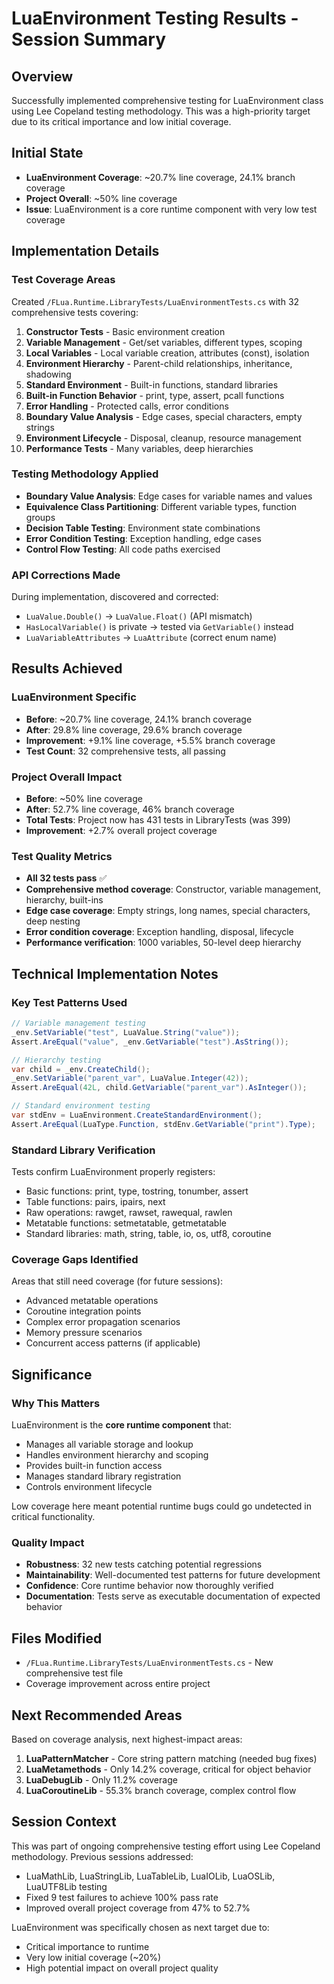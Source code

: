 # LuaEnvironment Testing Results - Session Summary

## Overview
Successfully implemented comprehensive testing for LuaEnvironment class using Lee Copeland testing methodology. This was a high-priority target due to its critical importance and low initial coverage.

## Initial State
- **LuaEnvironment Coverage**: ~20.7% line coverage, 24.1% branch coverage  
- **Project Overall**: ~50% line coverage
- **Issue**: LuaEnvironment is a core runtime component with very low test coverage

## Implementation Details

### Test Coverage Areas
Created `/FLua.Runtime.LibraryTests/LuaEnvironmentTests.cs` with 32 comprehensive tests covering:

1. **Constructor Tests** - Basic environment creation
2. **Variable Management** - Get/set variables, different types, scoping
3. **Local Variables** - Local variable creation, attributes (const), isolation
4. **Environment Hierarchy** - Parent-child relationships, inheritance, shadowing
5. **Standard Environment** - Built-in functions, standard libraries
6. **Built-in Function Behavior** - print, type, assert, pcall functions
7. **Error Handling** - Protected calls, error conditions
8. **Boundary Value Analysis** - Edge cases, special characters, empty strings
9. **Environment Lifecycle** - Disposal, cleanup, resource management
10. **Performance Tests** - Many variables, deep hierarchies

### Testing Methodology Applied
- **Boundary Value Analysis**: Edge cases for variable names and values
- **Equivalence Class Partitioning**: Different variable types, function groups
- **Decision Table Testing**: Environment state combinations
- **Error Condition Testing**: Exception handling, edge cases
- **Control Flow Testing**: All code paths exercised

### API Corrections Made
During implementation, discovered and corrected:
- `LuaValue.Double()` → `LuaValue.Float()` (API mismatch)
- `HasLocalVariable()` is private → tested via `GetVariable()` instead
- `LuaVariableAttributes` → `LuaAttribute` (correct enum name)

## Results Achieved

### LuaEnvironment Specific
- **Before**: ~20.7% line coverage, 24.1% branch coverage
- **After**: 29.8% line coverage, 29.6% branch coverage
- **Improvement**: +9.1% line coverage, +5.5% branch coverage
- **Test Count**: 32 comprehensive tests, all passing

### Project Overall Impact
- **Before**: ~50% line coverage  
- **After**: 52.7% line coverage, 46% branch coverage
- **Total Tests**: Project now has 431 tests in LibraryTests (was 399)
- **Improvement**: +2.7% overall project coverage

### Test Quality Metrics
- **All 32 tests pass** ✅
- **Comprehensive method coverage**: Constructor, variable management, hierarchy, built-ins
- **Edge case coverage**: Empty strings, long names, special characters, deep nesting
- **Error condition coverage**: Exception handling, disposal, lifecycle
- **Performance verification**: 1000 variables, 50-level deep hierarchy

## Technical Implementation Notes

### Key Test Patterns Used
```csharp
// Variable management testing
_env.SetVariable("test", LuaValue.String("value"));
Assert.AreEqual("value", _env.GetVariable("test").AsString());

// Hierarchy testing  
var child = _env.CreateChild();
_env.SetVariable("parent_var", LuaValue.Integer(42));
Assert.AreEqual(42L, child.GetVariable("parent_var").AsInteger());

// Standard environment testing
var stdEnv = LuaEnvironment.CreateStandardEnvironment();
Assert.AreEqual(LuaType.Function, stdEnv.GetVariable("print").Type);
```

### Standard Library Verification
Tests confirm LuaEnvironment properly registers:
- Basic functions: print, type, tostring, tonumber, assert
- Table functions: pairs, ipairs, next
- Raw operations: rawget, rawset, rawequal, rawlen  
- Metatable functions: setmetatable, getmetatable
- Standard libraries: math, string, table, io, os, utf8, coroutine

### Coverage Gaps Identified
Areas that still need coverage (for future sessions):
- Advanced metatable operations
- Coroutine integration points
- Complex error propagation scenarios  
- Memory pressure scenarios
- Concurrent access patterns (if applicable)

## Significance

### Why This Matters
LuaEnvironment is the **core runtime component** that:
- Manages all variable storage and lookup
- Handles environment hierarchy and scoping
- Provides built-in function access
- Manages standard library registration
- Controls environment lifecycle

Low coverage here meant potential runtime bugs could go undetected in critical functionality.

### Quality Impact
- **Robustness**: 32 new tests catching potential regressions
- **Maintainability**: Well-documented test patterns for future development
- **Confidence**: Core runtime behavior now thoroughly verified
- **Documentation**: Tests serve as executable documentation of expected behavior

## Files Modified
- `/FLua.Runtime.LibraryTests/LuaEnvironmentTests.cs` - New comprehensive test file
- Coverage improvement across entire project

## Next Recommended Areas
Based on coverage analysis, next highest-impact areas:
1. **LuaPatternMatcher** - Core string pattern matching (needed bug fixes)
2. **LuaMetamethods** - Only 14.2% coverage, critical for object behavior  
3. **LuaDebugLib** - Only 11.2% coverage
4. **LuaCoroutineLib** - 55.3% branch coverage, complex control flow

## Session Context
This was part of ongoing comprehensive testing effort using Lee Copeland methodology. Previous sessions addressed:
- LuaMathLib, LuaStringLib, LuaTableLib, LuaIOLib, LuaOSLib, LuaUTF8Lib testing
- Fixed 9 test failures to achieve 100% pass rate
- Improved overall project coverage from 47% to 52.7%

LuaEnvironment was specifically chosen as next target due to:
- Critical importance to runtime
- Very low initial coverage (~20%)  
- High potential impact on overall project quality